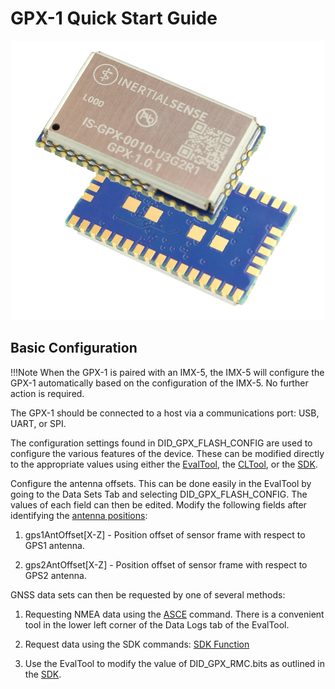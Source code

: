 # GPX-1 Quick Start Guide

<center>

![GPX-1](../user-manual/images/GPX-1_500w_both.png)

</center>


## Basic Configuration

!!!Note 
    When the GPX-1 is paired with an IMX-5, the IMX-5 will configure the GPX-1 automatically based on the configuration of the IMX-5. No further action is required.

The GPX-1 should be connected to a host via a communications port: USB, UART, or SPI.

The configuration settings found in DID_GPX_FLASH_CONFIG are used to configure the various features of the device. These can be modified directly to the appropriate values using either the [EvalTool](../user-manual/software/evaltool.md), the [CLTool](../user-manual/software/cltool.md), or the [SDK](../user-manual/software/SDK.md). 

Configure the antenna offsets.
 This can be done easily in the EvalTool by going to the Data Sets Tab and selecting DID_GPX_FLASH_CONFIG. The values of each field can then be edited. Modify the following fields after identifying the [antenna positions](../user-manual/gnss/rtk_compassing.md#dual-antenna-locations):

1. gps1AntOffset[X-Z] - Position offset of sensor frame with respect to GPS1 antenna.

2. gps2AntOffset[X-Z] - Position offset of sensor frame with respect to GPS2 antenna.

GNSS data sets can then be requested by one of several methods:

1. Requesting NMEA data using the [ASCE](../../user-manual/com-protocol/nmea/#asce) command. There is a convenient tool in the lower left corner of the Data Logs tab of the EvalTool.

2. Request data using the SDK commands: [SDK Function](../..//user-manual/com-protocol/isb/#getting-data)

3. Use the EvalTool to modify the value of DID_GPX_RMC.bits as outlined in the [SDK](https://github.com/inertialsense/inertial-sense-sdk/blob/68e5f20b994a0df43ef57720815aa7a16035d51f/src/data_sets.h#L2055).
